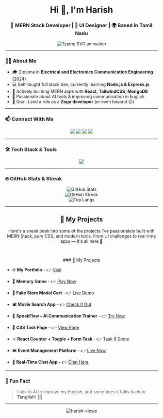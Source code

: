 <h1 align="center">Hi 👋, I'm Harish</h1>
<h3 align="center">🚀 MERN Stack Developer | 🎨 UI Designer | 🌍 Based in Tamil Nadu</h3>

<p align="center">
  <img 
    src="https://readme-typing-svg.demolab.com?font=Fira+Code&weight=500&size=24&pause=1000&color=00B2FF&center=true&vCenter=true&width=650&lines=🚀+Building+cool+apps+with+MERN+Stack...;⚛️+React+%2B+Node+%2B+Mongo+%2B+Tailwind+CSS...;📚+Always+Learning+%7C+Always+Shipping...;🤝+Let's+Connect+and+Build+Together!" 
    alt="Typing SVG animation"
  />
</p>


---

### 🙋‍♂️ About Me

- 🎓 Diploma in **Electrical and Electronics Communication Engineering** (2024)
- 💻 Self-taught full stack dev, currently learning **Node.js & Express.js**
- 🔧 Actively building MERN apps with **React**, **TailwindCSS**, **MongoDB**
- 🧠 Passionate about AI tools & improving communication in English
- 🎯 Goal: Land a role as a **Zogo developer** (or even beyond 😉)

---

### 📫 Connect With Me

<p align="center">
  <a href="mailto:mernharish@gmail.com"><img src="https://img.shields.io/badge/-Email-red?style=for-the-badge&logo=gmail&logoColor=white" /></a>
  <a href="https://www.linkedin.com/in/harishdeveloper" target="_blank"><img src="https://img.shields.io/badge/-LinkedIn-blue?style=for-the-badge&logo=linkedin&logoColor=white" /></a>
  <a href="https://github.com/IT-HARISH-R" target="_blank"><img src="https://img.shields.io/badge/-GitHub-181717?style=for-the-badge&logo=github&logoColor=white" /></a>
  <a href="https://mernharish.netlify.app/" target="_blank"><img src="https://img.shields.io/badge/-Portfolio-4ECDC4?style=for-the-badge&logo=vercel&logoColor=white" /></a>
</p>

---

### 🛠️ Tech Stack & Tools

<p align="center">
  <img src="https://skillicons.dev/icons?i=html,css,js,react,tailwind,nodejs,express,mongodb,git,github,vscode,postman" />
</p>

---

### 🔥 GitHub Stats & Streak

<p align="center">
  <img src="https://github-readme-stats.vercel.app/api?username=IT-HARISH-R&theme=tokyonight&show_icons=true" alt="GitHub Stats" />
  <br />
  <img src="https://github-readme-streak-stats.herokuapp.com/?user=IT-HARISH-R&theme=tokyonight" alt="GitHub Streak" />
  <br />
  <img src="https://github-readme-stats.vercel.app/api/top-langs/?username=IT-HARISH-R&layout=compact&theme=tokyonight" alt="Top Langs" />
</p>

---
<h2 align="center">💼 My Projects</h2>

<p align="center">Here's a sneak peek into some of the projects I've passionately built with MERN Stack, pure CSS, and modern tools. From UI challenges to real-time apps — it's all here 🚀</p>

<br/>

<p align="center"> 
  ### 💼 My Projects

- 🌐 **My Portfolio**  -  👉 [Visit](https://mernharish.netlify.app)

- 🧩 **Memory Game**  -  👉 [Play Now](https://task3-memory-game.netlify.app)

- 🛒 **Fake Store Modal Cart**  -  👉 [Live Demo](https://api-project-1.netlify.app)

- 📽️ **Movie Search App**  - 👉 [Check It Out](https://guvi-task7.netlify.app)


- 🧠 **SpeakFlow – AI Communication Trainer**  -  👉 [Try Now](https://speak-flowt.netlify.app/)

- 🎨 **CSS Task Page**  -  👉 [View Page](https://harishtask1css.netlify.app/)

- ⚛️ **React Counter + Toggle + Form Task**  -  👉 [Task 6 Demo](https://task-6-react.netlify.app/)

- 🎟️ **Event Management Platform**  -  👉 [Live Now](https://guvi-event-management-project.netlify.app/)

- 💬 **Real-Time Chat App**  -  👉 [Chat Here](https://chat-application-ue9m.onrender.com/)

</p>

---

### 🧠 Fun Fact

> I talk to AI to improve my English, and sometimes it talks back in **Tanglish**! 🤖😄

---

<p align="center">
  <img src="https://komarev.com/ghpvc/?username=IT-HARISH-R&label=Profile+Views&color=blue&style=flat" alt="harish-views" />
</p>

